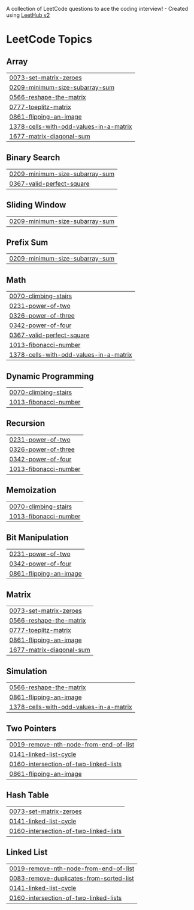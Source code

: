 A collection of LeetCode questions to ace the coding interview! - Created using [LeetHub v2](https://github.com/arunbhardwaj/LeetHub-2.0)
<!---LeetCode Topics Start-->
# LeetCode Topics
## Array
|  |
| ------- |
| [0073-set-matrix-zeroes](https://github.com/Arunyadav009/LeetCode/tree/master/0073-set-matrix-zeroes) |
| [0209-minimum-size-subarray-sum](https://github.com/Arunyadav009/LeetCode/tree/master/0209-minimum-size-subarray-sum) |
| [0566-reshape-the-matrix](https://github.com/Arunyadav009/LeetCode/tree/master/0566-reshape-the-matrix) |
| [0777-toeplitz-matrix](https://github.com/Arunyadav009/LeetCode/tree/master/0777-toeplitz-matrix) |
| [0861-flipping-an-image](https://github.com/Arunyadav009/LeetCode/tree/master/0861-flipping-an-image) |
| [1378-cells-with-odd-values-in-a-matrix](https://github.com/Arunyadav009/LeetCode/tree/master/1378-cells-with-odd-values-in-a-matrix) |
| [1677-matrix-diagonal-sum](https://github.com/Arunyadav009/LeetCode/tree/master/1677-matrix-diagonal-sum) |
## Binary Search
|  |
| ------- |
| [0209-minimum-size-subarray-sum](https://github.com/Arunyadav009/LeetCode/tree/master/0209-minimum-size-subarray-sum) |
| [0367-valid-perfect-square](https://github.com/Arunyadav009/LeetCode/tree/master/0367-valid-perfect-square) |
## Sliding Window
|  |
| ------- |
| [0209-minimum-size-subarray-sum](https://github.com/Arunyadav009/LeetCode/tree/master/0209-minimum-size-subarray-sum) |
## Prefix Sum
|  |
| ------- |
| [0209-minimum-size-subarray-sum](https://github.com/Arunyadav009/LeetCode/tree/master/0209-minimum-size-subarray-sum) |
## Math
|  |
| ------- |
| [0070-climbing-stairs](https://github.com/Arunyadav009/LeetCode/tree/master/0070-climbing-stairs) |
| [0231-power-of-two](https://github.com/Arunyadav009/LeetCode/tree/master/0231-power-of-two) |
| [0326-power-of-three](https://github.com/Arunyadav009/LeetCode/tree/master/0326-power-of-three) |
| [0342-power-of-four](https://github.com/Arunyadav009/LeetCode/tree/master/0342-power-of-four) |
| [0367-valid-perfect-square](https://github.com/Arunyadav009/LeetCode/tree/master/0367-valid-perfect-square) |
| [1013-fibonacci-number](https://github.com/Arunyadav009/LeetCode/tree/master/1013-fibonacci-number) |
| [1378-cells-with-odd-values-in-a-matrix](https://github.com/Arunyadav009/LeetCode/tree/master/1378-cells-with-odd-values-in-a-matrix) |
## Dynamic Programming
|  |
| ------- |
| [0070-climbing-stairs](https://github.com/Arunyadav009/LeetCode/tree/master/0070-climbing-stairs) |
| [1013-fibonacci-number](https://github.com/Arunyadav009/LeetCode/tree/master/1013-fibonacci-number) |
## Recursion
|  |
| ------- |
| [0231-power-of-two](https://github.com/Arunyadav009/LeetCode/tree/master/0231-power-of-two) |
| [0326-power-of-three](https://github.com/Arunyadav009/LeetCode/tree/master/0326-power-of-three) |
| [0342-power-of-four](https://github.com/Arunyadav009/LeetCode/tree/master/0342-power-of-four) |
| [1013-fibonacci-number](https://github.com/Arunyadav009/LeetCode/tree/master/1013-fibonacci-number) |
## Memoization
|  |
| ------- |
| [0070-climbing-stairs](https://github.com/Arunyadav009/LeetCode/tree/master/0070-climbing-stairs) |
| [1013-fibonacci-number](https://github.com/Arunyadav009/LeetCode/tree/master/1013-fibonacci-number) |
## Bit Manipulation
|  |
| ------- |
| [0231-power-of-two](https://github.com/Arunyadav009/LeetCode/tree/master/0231-power-of-two) |
| [0342-power-of-four](https://github.com/Arunyadav009/LeetCode/tree/master/0342-power-of-four) |
| [0861-flipping-an-image](https://github.com/Arunyadav009/LeetCode/tree/master/0861-flipping-an-image) |
## Matrix
|  |
| ------- |
| [0073-set-matrix-zeroes](https://github.com/Arunyadav009/LeetCode/tree/master/0073-set-matrix-zeroes) |
| [0566-reshape-the-matrix](https://github.com/Arunyadav009/LeetCode/tree/master/0566-reshape-the-matrix) |
| [0777-toeplitz-matrix](https://github.com/Arunyadav009/LeetCode/tree/master/0777-toeplitz-matrix) |
| [0861-flipping-an-image](https://github.com/Arunyadav009/LeetCode/tree/master/0861-flipping-an-image) |
| [1677-matrix-diagonal-sum](https://github.com/Arunyadav009/LeetCode/tree/master/1677-matrix-diagonal-sum) |
## Simulation
|  |
| ------- |
| [0566-reshape-the-matrix](https://github.com/Arunyadav009/LeetCode/tree/master/0566-reshape-the-matrix) |
| [0861-flipping-an-image](https://github.com/Arunyadav009/LeetCode/tree/master/0861-flipping-an-image) |
| [1378-cells-with-odd-values-in-a-matrix](https://github.com/Arunyadav009/LeetCode/tree/master/1378-cells-with-odd-values-in-a-matrix) |
## Two Pointers
|  |
| ------- |
| [0019-remove-nth-node-from-end-of-list](https://github.com/Arunyadav009/LeetCode/tree/master/0019-remove-nth-node-from-end-of-list) |
| [0141-linked-list-cycle](https://github.com/Arunyadav009/LeetCode/tree/master/0141-linked-list-cycle) |
| [0160-intersection-of-two-linked-lists](https://github.com/Arunyadav009/LeetCode/tree/master/0160-intersection-of-two-linked-lists) |
| [0861-flipping-an-image](https://github.com/Arunyadav009/LeetCode/tree/master/0861-flipping-an-image) |
## Hash Table
|  |
| ------- |
| [0073-set-matrix-zeroes](https://github.com/Arunyadav009/LeetCode/tree/master/0073-set-matrix-zeroes) |
| [0141-linked-list-cycle](https://github.com/Arunyadav009/LeetCode/tree/master/0141-linked-list-cycle) |
| [0160-intersection-of-two-linked-lists](https://github.com/Arunyadav009/LeetCode/tree/master/0160-intersection-of-two-linked-lists) |
## Linked List
|  |
| ------- |
| [0019-remove-nth-node-from-end-of-list](https://github.com/Arunyadav009/LeetCode/tree/master/0019-remove-nth-node-from-end-of-list) |
| [0083-remove-duplicates-from-sorted-list](https://github.com/Arunyadav009/LeetCode/tree/master/0083-remove-duplicates-from-sorted-list) |
| [0141-linked-list-cycle](https://github.com/Arunyadav009/LeetCode/tree/master/0141-linked-list-cycle) |
| [0160-intersection-of-two-linked-lists](https://github.com/Arunyadav009/LeetCode/tree/master/0160-intersection-of-two-linked-lists) |
<!---LeetCode Topics End-->